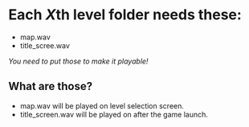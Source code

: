 # Each *X*th level folder needs these:
* map.wav
* title_scree.wav

*You need to put those to make it playable!*

## What are those?

* map.wav will be played on level selection screen.
* title_screen.wav will be played on after the game launch.
